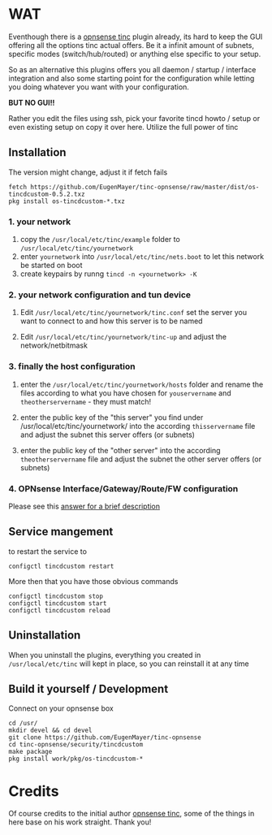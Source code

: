 # WAT

Eventhough there is a [opnsense tinc](https://github.com/opnsense/plugins/tree/stable/17.1/security/tinc) plugin already, its hard to keep the GUI offering all the options tinc actual offers.
Be it a infinit amount of subnets, specific modes (switch/hub/routed) or anything else specific to your setup.

So as an alternative this plugins offers you all daemon / startup / interface integration and also some starting point for the configuration while letting you doing whatever you want with your configuration.

**BUT NO GUI!!**

Rather you edit the files using ssh, pick your favorite tincd howto / setup or even existing setup on copy it over here.
Utilize the full power of tinc

## Installation

The version might change, adjust it if fetch fails

    fetch https://github.com/EugenMayer/tinc-opnsense/raw/master/dist/os-tincdcustom-0.5.2.txz
    pkg install os-tincdcustom-*.txz

### 1. your network


1. copy the `/usr/local/etc/tinc/example` folder to `/usr/local/etc/tinc/yournetwork`
1. enter `yournetwork` into `/usr/local/etc/tinc/nets.boot` to let this network be started on boot
1. create keypairs by runng `tincd -n <yournetwork> -K`


### 2. your network configuration and tun device

1. Edit `/usr/local/etc/tinc/yournetwork/tinc.conf` set the server you want to connect to and how this server is to be named

1. Edit `/usr/local/etc/tinc/yournetwork/tinc-up` and adjust the network/netbitmask

### 3. finally the host configuration

1. enter the `/usr/local/etc/tinc/yournetwork/hosts` folder and rename the files according to what you have chosen for `youservername` and `theotherservername` - they must match!
 
1. enter the public key of the "this server" you find under /usr/local/etc/tinc/yournetwork/ into the according `thisservername` file and adjust the subnet this server offers (or subnets)

1. enter the public key of the "other server" into the according `theotherservername` file and adjust the subnet the other server offers (or subnets)


### 4. OPNsense Interface/Gateway/Route/FW configuration 

Please see this [answer for a brief description](http://serverfault.com/a/830072/281162)


## Service mangement

to restart the service to 

    configctl tincdcustom restart
     
More then that you have those obvious commands

    configctl tincdcustom stop
    configctl tincdcustom start
    configctl tincdcustom reload

## Uninstallation

When you uninstall the plugins, everything you created in `/usr/local/etc/tinc` will kept in place, so you can reinstall it at any time

## Build it yourself / Development
Connect on your opnsense box
 
    cd /usr/ 
    mkdir devel && cd devel
    git clone https://github.com/EugenMayer/tinc-opnsense
    cd tinc-opnsense/security/tincdcustom
    make package
    pkg install work/pkg/os-tincdcustom-*
    
# Credits

Of course credits to the initial author [opnsense tinc](https://github.com/opnsense/plugins/tree/stable/17.1/security/tinc), some of the things in here base on his work straight. Thank you! 